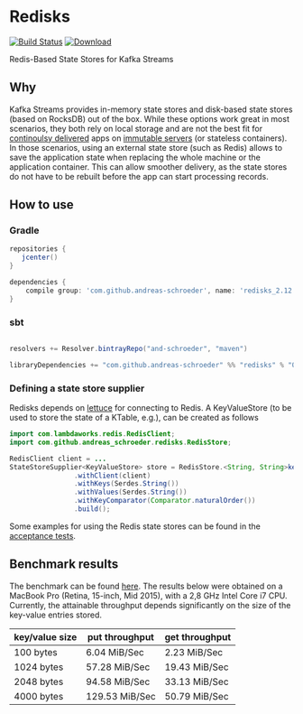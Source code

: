 # Redisks

[![Build Status](https://travis-ci.org/andreas-schroeder/redisks.svg?branch=master)](https://travis-ci.org/andreas-schroeder/redisks)
[![Download](https://api.bintray.com/packages/and-schroeder/maven/redisks/images/download.svg) ](https://bintray.com/and-schroeder/maven/redisks/_latestVersion)

Redis-Based State Stores for Kafka Streams

## Why

Kafka Streams provides in-memory state stores and disk-based state stores (based on RocksDB) out of the box. While these
options work great in most scenarios, they both rely on local storage and are not the best fit for
[continoulsy delivered](https://martinfowler.com/bliki/ContinuousDelivery.html) apps on
[immutable servers](https://martinfowler.com/bliki/ImmutableServer.html) (or stateless containers). In those scenarios,
using an external state store (such as Redis) allows to save the application state when replacing the whole machine or
the application container. This can allow smoother delivery, as the state stores do not have to be rebuilt before the
app can start processing records.

## How to use

### Gradle

```groovy
repositories {
   jcenter()
}

dependencies {
    compile group: 'com.github.andreas-schroeder', name: 'redisks_2.12', version: '0.0.0'
}
```

### sbt

```scala

resolvers += Resolver.bintrayRepo("and-schroeder", "maven")

libraryDependencies += "com.github.andreas-schroeder" %% "redisks" % "0.0.0"
```

### Defining a state store supplier

Redisks depends on [lettuce](https://lettuce.io/) for connecting to Redis.
A KeyValueStore (to be used to store the state of a KTable, e.g.), can be created as follows

```java
import com.lambdaworks.redis.RedisClient;
import com.github.andreas_schroeder.redisks.RedisStore;

RedisClient client = ...
StateStoreSupplier<KeyValueStore> store = RedisStore.<String, String>keyValueStore(name)
                .withClient(client)
                .withKeys(Serdes.String())
                .withValues(Serdes.String())
                .withKeyComparator(Comparator.naturalOrder())
                .build();

```

Some examples for using the Redis state stores can be found in the
[acceptance tests](it/src/test/scala/com/github/andreas_schroeder/redisks/KafkaStreamsAcceptanceSpec.scala).

## Benchmark results

The benchmark can be found [here](/it/src/main/scala/com/github/andreas_schroeder/redisks/RedisKeyValueStoreBenchmark.scala).
The results below were obtained on a MacBook Pro (Retina, 15-inch, Mid 2015),
with a 2,8 GHz Intel Core i7 CPU. Currently, the attainable throughput depends
significantly on the size of the key-value entries stored.


| key/value size  |  put throughput  | get throughput |
|---|---|---|
| 100 bytes   |  6.04 MiB/Sec |  2.23 MiB/Sec |
| 1024 bytes  | 57.28 MiB/Sec | 19.43 MiB/Sec |
| 2048 bytes  | 94.58 MiB/Sec | 33.13 MiB/Sec |
| 4000 bytes  | 129.53 MiB/Sec | 50.79 MiB/Sec |
